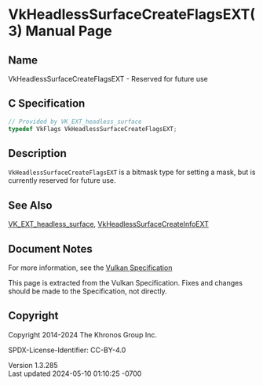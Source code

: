 # VkHeadlessSurfaceCreateFlagsEXT(3) Manual Page

## Name

VkHeadlessSurfaceCreateFlagsEXT - Reserved for future use



## <a href="#_c_specification" class="anchor"></a>C Specification

``` c
// Provided by VK_EXT_headless_surface
typedef VkFlags VkHeadlessSurfaceCreateFlagsEXT;
```

## <a href="#_description" class="anchor"></a>Description

`VkHeadlessSurfaceCreateFlagsEXT` is a bitmask type for setting a mask,
but is currently reserved for future use.

## <a href="#_see_also" class="anchor"></a>See Also

[VK_EXT_headless_surface](https://registry.khronos.org/vulkan/specs/1.3-extensions/man/html/VK_EXT_headless_surface.html),
[VkHeadlessSurfaceCreateInfoEXT](https://registry.khronos.org/vulkan/specs/1.3-extensions/man/html/VkHeadlessSurfaceCreateInfoEXT.html)

## <a href="#_document_notes" class="anchor"></a>Document Notes

For more information, see the <a
href="https://registry.khronos.org/vulkan/specs/1.3-extensions/html/vkspec.html#VkHeadlessSurfaceCreateFlagsEXT"
target="_blank" rel="noopener">Vulkan Specification</a>

This page is extracted from the Vulkan Specification. Fixes and changes
should be made to the Specification, not directly.

## <a href="#_copyright" class="anchor"></a>Copyright

Copyright 2014-2024 The Khronos Group Inc.

SPDX-License-Identifier: CC-BY-4.0

Version 1.3.285  
Last updated 2024-05-10 01:10:25 -0700
